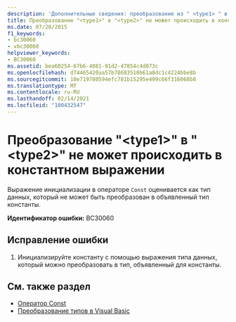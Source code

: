 ```yaml
---
description: 'Дополнительные сведения: преобразование из " <type1> " в " <type2> " не может встречаться в константном выражении'
title: Преобразование "<type1>" в "<type2>" не может происходить в константном выражении
ms.date: 07/20/2015
f1_keywords:
- bc30060
- vbc30060
helpviewer_keywords:
- BC30060
ms.assetid: bea60254-67b6-4881-91d2-47854c4d073c
ms.openlocfilehash: d74465420aa57b78683510b61a8dc1c4224bbe8b
ms.sourcegitcommit: 10e719780594efc781b15295e499c66f316068b8
ms.translationtype: MT
ms.contentlocale: ru-RU
ms.lasthandoff: 02/14/2021
ms.locfileid: "100432547"
---
```

# <a name="conversion-from-type1-to-type2-cannot-occur-in-a-constant-expression"></a>Преобразование "\<type1>" в "\<type2>" не может происходить в константном выражении

Выражение инициализации в операторе `Const` оценивается как тип данных, который не может быть преобразован в объявленный тип константы.  
  
 **Идентификатор ошибки:** BC30060  
  
## <a name="to-correct-this-error"></a>Исправление ошибки  
  
1. Инициализируйте константу с помощью выражения типа данных, который можно преобразовать в тип, объявленный для константы.  
  
## <a name="see-also"></a>См. также раздел

- [Оператор Const](../language-reference/statements/const-statement.md)
- [Преобразование типов в Visual Basic](../programming-guide/language-features/data-types/type-conversions.md)
